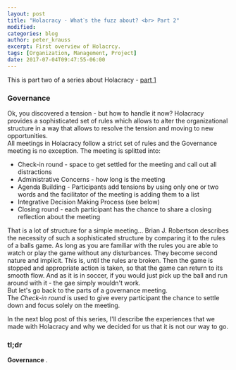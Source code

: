 ```yaml
---
layout: post
title: "Holacracy - Whatˋs the fuzz about? <br> Part 2"
modified:
categories: blog
author: peter_krauss
excerpt: First overview of Holacrcy.
tags: [Organization, Management, Project]
date: 2017-07-04T09:47:55-06:00
---
```

This is part two of a series about Holacracy - [part 1](upday.github.io/blog/holacrcy-part-1/) 


### Governance

Ok, you discovered a tension - but how to handle it now? Holacracy provides a sophisticated set of rules
which allows to alter the organizational structure in a way that allows to resolve the tension and moving to 
new opportunities.<br>
All meetings in Holacracy follow a strict set of rules and the Governance meeting is no exception. The meeting
is splitted into:
* Check-in round - space to get settled for the meeting and call out all distractions
* Administrative Concerns - how long is the meeting
* Agenda Building - Participants add tensions by using only one or two words and the facilitator of the meeting 
is adding them to a list
* Integrative Decision Making Process (see below)
* Closing round - each participant has the chance to share a closing reflection about the meeting

That is a lot of structure for a simple meeting... Brian J. Robertson describes the necessity of such a sophisticated
structure by comparing it to the rules of a balls game. As long as you are familiar with the rules you are able to watch 
or play the game without any disturbances. They become second nature and implicit. This is, until the rules are broken.
Then the game is stopped and appropriate action is taken, so that the game can return to its smooth flow. And as it is in soccer,
if you would just pick up the ball and run around with it - the gae simply wouldn't work. <br>
But let's go back to the parts of a governance meeting.<br>
The *Check-in round* is used to give every participant the chance to settle down and focus solely on the meeting. 

In the next blog post of this series, I'll describe the experiences that we made with Holacracy and why we decided for us that
it is not our way to go.
 
### tl;dr
**Governance** .
